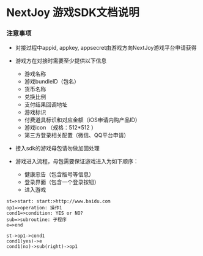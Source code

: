 # NextJoy 游戏SDK文档说明

### 注意事项

- 对接过程中appid, appkey, appsecret由游戏方向NextJoy游戏平台申请获得
- 游戏方在对接时需要至少提供以下信息
    - 游戏名称
    - 游戏bundleID（包名）
    - 货币名称
    - 兑换比例
    - 支付结果回调地址
    - 游戏标识
    - 付费道具标识和对应金额（iOS申请内购产品ID）
    - 游戏icon （规格：512*512 ）
    - 第三方登录相关配置（微信、QQ平台申请）

- 接入sdk的游戏母包请勿做加固处理
- 游戏进入流程，母包需要保证游戏进入为如下顺序：
    - 健康忠告（包含版号等信息）
    - 登录界面（包含一个登录按钮）
    - 进入游戏

```flow
st=>start: start:>http://www.baidu.com
op1=>operation: 操作1
cond1=>condition: YES or NO?
sub=>subroutine: 子程序
e=>end

st->op1->cond1
cond1(yes)->e
cond1(no)->sub(right)->op1  
```
